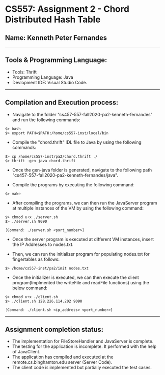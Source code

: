 # CS557: Assignment 2 - Chord Distributed Hash Table

## Name: Kenneth Peter Fernandes

---

## Tools & Programming Language:
- Tools: Thrift
- Programming Language: Java
- Devlopment IDE: Visual Studio Code.

---

## Compilation and Execution process:
- Navigate to the folder "cs457-557-fall2020-pa2-kenneth-fernandes" and run the following commands:
```commandline
$> bash
$> export PATH=$PATH:/home/cs557-inst/local/bin
```
- Compile the "chord.thrift" IDL file to Java by using the following commands:
```commandline
$> cp /home/cs557-inst/pa2/chord.thrift ./
$> thrift -gen java chord.thrift
```
- Once the gen-java folder is generated, navigate to the following path "cs457-557-fall2020-pa2-kenneth-fernandes/java".

- Compile the programs by executing the following command:
```commandline
$> make
```
- After compiling the programs, we can then run the JavaServer program at multiple instances of the VM by using the following command:
```commandline
$> chmod u+x ./server.sh
$> ./server.sh 9090

[Command: ./server.sh <port_number>]
```
- Once the server program is executed at different VM instances, insert the IP Addresses to nodes.txt.

- Then, we can run the initializer program for populating nodes.txt for fingertables as follows:
```commandline
$> /home/cs557-inst/pa2/init nodes.txt
```
- Once the initializer is executed, we can then execute the client program(Implmented the writeFile and readFile functions) using the below command:
```commandline
$> chmod u+x ./client.sh
$> ./client.sh 128.226.114.202 9090

[Command: ./client.sh <ip_address> <port_number>]
```
---

## Assignment completion status:
- The implementation for FileStoreHandler and JavaServer is complete.
- The testing for the application is incomplete. It performed with the help of JavaClient.
- The application has compiled and executed at the remote.cs.binghamton.edu server (Server Code).
- The client code is implemented but partially executed the test cases.
